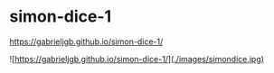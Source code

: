 # simon-dice-1

https://gabrieljgb.github.io/simon-dice-1/

![https://gabrieljgb.github.io/simon-dice-1/](./images/simondice.jpg)

